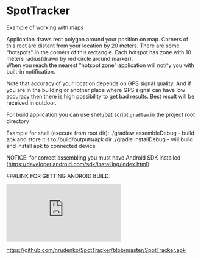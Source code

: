 SpotTracker
===========

Example of working with maps

Application draws rect polygon around your position on map. Corners of this rect are distant from your location by 20 meters. 
There are some "hotspots" in the corners of this rectangle. Each hotspot has zone with 10 meters radius(drawn by red circle around marker).  
When you reach the nearest "hotspot zone" application will notify you with built-in notification.

Note that accuracy of your location depends on GPS signal quality. And if you are in the building or another place where GPS signal can have low accuracy then there is high possibility to get bad results. Best result will be received in outdoor. 

For build application you can use shell/bat script ``` gradlew ``` in the project root directory
 
Example for shell (execute from root dir):
   ./gradlew assembleDebug - build apk and store it's to /build/outputs/apk dir 
   ./gradle installDebug - will build and install apk to connected device
   
NOTICE: for correct assembling you must have Android SDK installed (https://developer.android.com/sdk/installing/index.html)


###LINK FOR GETTING ANDROID BUILD:

![Image of qr](http://chart.apis.google.com/chart?chs=200x200&cht=qr&chld=|1&chl=https%3A%2F%2Fgithub.com%2Fnrudenko%2FSpotTracker%2Fblob%2Fmaster%2FSpotTracker.apk)

https://github.com/nrudenko/SpotTracker/blob/master/SpotTracker.apk





